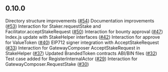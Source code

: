## 0.10.0

Directory structure improvements ([#54](https://github.com/OpenSTFoundation/brandedtoken.js/pull/54))
Documentation improvements ([#53](https://github.com/OpenSTFoundation/brandedtoken.js/pull/53))
Interaction for Staker.requestStake and Facilitator.acceptStakeRequest ([#50](https://github.com/OpenSTFoundation/brandedtoken.js/pull/50))
Interaction for bounty approval ([#47](https://github.com/OpenSTFoundation/brandedtoken.js/pull/47))
Index.js update with StakeHelper interfaces ([#42](https://github.com/OpenSTFoundation/brandedtoken.js/pull/42))
Interaction for approve for ValueToken ([#40](https://github.com/OpenSTFoundation/brandedtoken.js/pull/40))
EIP712 signer integration with AcceptStakeRequest ([#33](https://github.com/OpenSTFoundation/brandedtoken.js/pull/33))
Interaction for GatewayComposer AcceptStakeRequest in StakeHelper ([#37](https://github.com/OpenSTFoundation/brandedtoken.js/pull/37))
Updated BrandedToken contracts ABI/BIN files ([#32](https://github.com/OpenSTFoundation/brandedtoken.js/pull/32))
Test case added for RegisterInternalActor ([#29](https://github.com/OpenSTFoundation/brandedtoken.js/pull/29))
Interaction for GatewayComposer.RequestStake ([#30](https://github.com/OpenSTFoundation/brandedtoken.js/pull/30))